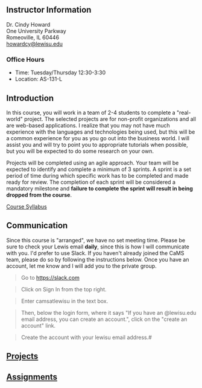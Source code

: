 ## Instructor Information
Dr. Cindy Howard  
One University Parkway  
Romeoville, IL 60446  
[howardcy@lewisu.edu](mailto:howardcy@lewisu.edu)

### Office Hours
* Time: Tuesday/Thursday 12:30-3:30
* Location: AS-131-L  


## Introduction
In this course, you will work in a team of 2-4 students to complete a "real-world" project.  The selected projects are for non-profit organizations and all are web-based applications.  I realize that you may not have much experience with the languages and technologies being used, but this will be a common experience for you as you go out into the business world.  I will assist you and will try to point you to appropriate tutorials when possible, but you will be expected to do some research on your own.  

Projects will be completed using an agile approach.  Your team will be expected to identify and complete a minimum of 3 sprints.  A sprint is a set period of time during which specific work has to be completed and made ready for review. The completion of each sprint will be considered a mandatory milestone and **failure to complete the sprint will result in being dropped from the course**.

<a href="https://1drv.ms/w/s!Asn_r9P-WxNPisZhYz6pvFubpnosnQ" target="_blank">Course Syllabus</a>

## Communication
Since this course is "arranged", we have no set meeting time.  Please be sure to check your Lewis email **daily**, since this is how I will communicate with you.  I'd prefer to use Slack.  If you haven't already joined the CaMS team, please do so by following the instructions below.  Once you have an account, let me know and I will add you to the private group.

>​​Go to https://slack.com

>Click on Sign In from the top right.

>Enter camsatlewisu in the text box.

>Then, below the login form, where it says "If you have an @lewisu.edu email address, you can create an account.", click on the "create an account" link.

> Create the account with your lewisu email address.#  

## [Projects](projects.md)

## [Assignments](assignments.md)
